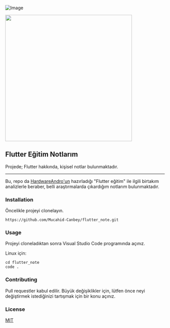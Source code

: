 ![Image](assets/1_flutter.png)


<img src= assets/2_flutter.png
width="400" /> </a>

## Flutter Eğitim Notlarım


Projede; Flutter hakkında, kişisel notlar bulunmaktadır.

---


Bu, repo da [HardwareAndro'un](https://www.youtube.com/playlist?list=PL1k5oWAuBhgXdw1BbxVGxxWRmkGB1C11l) hazırladığı "Flutter eğitim" ile ilgili birtakım analizlerle beraber, belli araştırmalarda çıkardığım notlarım bulunmaktadır.

### Installation

Öncelikle projeyi clonelayın.

```
https://github.com/Mucahid-Canbey/flutter_note.git
```

### Usage
Projeyi cloneladıktan sonra Visual Studio Code programında açınız.

Linux için:
```
cd flutter_note
code .
```
### Contributing
Pull requestler kabul edilir. Büyük değişiklikler için, lütfen önce neyi değiştirmek istediğinizi tartışmak için bir konu açınız.

### License
[MIT](https://choosealicense.com/licenses/mit/)